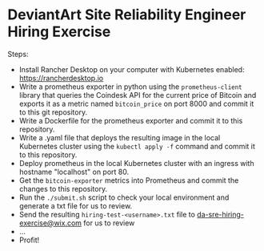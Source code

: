# DeviantArt Site Reliability Engineer Hiring Exercise

Steps:

- Install Rancher Desktop on your computer with Kubernetes enabled: https://rancherdesktop.io
- Write a prometheus exporter in python using the `prometheus-client` library that queries the Coindesk API for the current price of Bitcoin and exports it as a metric named `bitcoin_price` on port 8000 and commit it to this git repository.
- Write a Dockerfile for the prometheus exporter and commit it to this repository.
- Write a .yaml file that deploys the resulting image in the local Kubernetes cluster using the `kubectl apply -f` command and commit it to this repository.
- Deploy prometheus in the local Kubernetes cluster with an ingress with hostname "localhost" on port 80.
- Get the `bitcoin-exporter` metrics into Prometheus and commit the changes to this repository.
- Run the `./submit.sh` script to check your local environment and generate a txt file for us to review.
- Send the resulting `hiring-test-<username>.txt` file to da-sre-hiring-exercise@wix.com for us to review
- ...
- Profit!
